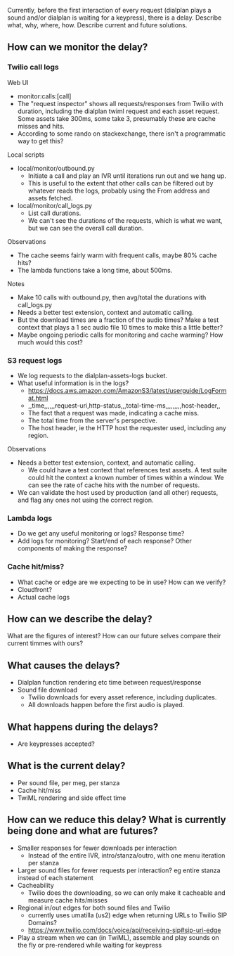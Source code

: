 Currently, before the first interaction of every request (dialplan plays a sound and/or dialplan is waiting for a keypress), there is a delay. Describe what, why, where, how. Describe current and future solutions.

## How can we monitor the delay?

### Twilio call logs

Web UI
- monitor:calls:[call]
- The "request inspector" shows all requests/responses from Twilio with duration, including the dialplan twiml request and each asset request. Some assets take 300ms, some take 3, presumably these are cache misses and hits.
- According to some rando on stackexchange, there isn't a programmatic way to get this?

Local scripts
- local/monitor/outbound.py
  - Initiate a call and play an IVR until iterations run out and we hang up.
  - This is useful to the extent that other calls can be filtered out by whatever reads the logs, probably using the From address and assets fetched.
- local/monitor/call_logs.py
  - List call durations.
  - We can't see the durations of the requests, which is what we want, but we can see the overall call duration.

Observations
- The cache seems fairly warm with frequent calls, maybe 80% cache hits?
- The lambda functions take a long time, about 500ms.

Notes
- Make 10 calls with outbound.py, then avg/total the durations with call_logs.py
- Needs a better test extension, context and automatic calling.
- But the download times are a fraction of the audio times? Make a test context that plays a 1 sec audio file 10 times to make this a little better?
- Maybe ongoing periodic calls for monitoring and cache warming? How much would this cost?

### S3 request logs
- We log requests to the dialplan-assets-logs bucket.
- What useful information is in the logs?
  - https://docs.aws.amazon.com/AmazonS3/latest/userguide/LogFormat.html
  - ,,time,,,,,,request-uri,http-status,,,total-time-ms,,,,,,,,,host-header,,  
  - The fact that a request was made, indicating a cache miss.
  - The total time from the server's perspective.
  - The host header, ie the HTTP host the requester used, including any region.

Observations
- Needs a better test extension, context, and automatic calling.
  - We could have a test context that references test assets. A test suite could hit the context a known number of times within a window. We can see the rate of cache hits with the number of requests.
- We can validate the host used by production (and all other) requests, and flag any ones not using the correct region.

### Lambda logs
- Do we get any useful monitoring or logs? Response time?
- Add logs for monitoring? Start/end of each response? Other components of making the response?

### Cache hit/miss?
- What cache or edge are we expecting to be in use? How can we verify?
- Cloudfront?
- Actual cache logs

## How can we describe the delay?

What are the figures of interest? How can our future selves compare their current timmes with ours?

## What causes the delays?

- Dialplan function rendering etc time between request/response
- Sound file download
  - Twilio downloads for every asset reference, including duplicates.
  - All downloads happen before the first audio is played.

## What happens during the delays?

- Are keypresses accepted?

## What is the current delay?

- Per sound file, per meg, per stanza
- Cache hit/miss
- TwiML rendering and side effect time

## How can we reduce this delay? What is currently being done and what are futures?

- Smaller responses for fewer downloads per interaction
  - Instead of the entire IVR, intro/stanza/outro, with one menu iteration per stanza
- Larger sound files for fewer requests per interaction? eg entire stanza instead of each statement
- Cacheability
  - Twilio does the downloading, so we can only make it cacheable and measure cache hits/misses
- Regional in/out edges for both sound files and Twilio
  - currently uses umatilla (us2) edge when returning URLs to Twilio SIP Domains?
  - https://www.twilio.com/docs/voice/api/receiving-sip#sip-uri-edge
- Play a stream when we can (in TwiML), assemble and play sounds on the fly or pre-rendered while waiting for keypress
